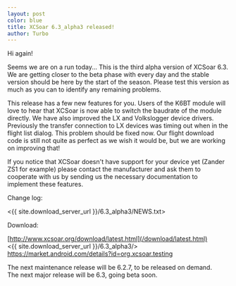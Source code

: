 ```yaml
---
layout: post
color: blue
title: XCSoar 6.3_alpha3 released!
author: Turbo
---
```

Hi again!

Seems we are on a run today... This is the third alpha version of XCSoar 6.3.
We are getting closer to the beta phase with every day and the stable version
should be here by the start of the season. Please test this version as much as
you can to identify any remaining problems.

This release has a few new features for you. Users of the K6BT module will
love to hear that XCSoar is now able to switch the baudrate of the module
directly. We have also improved the LX and Volkslogger device drivers.
Previously the transfer connection to LX devices was timing out when in the
flight list dialog. This problem should be fixed now. Our flight download code
is still not quite as perfect as we wish it would be, but we are working on
improving that!

If you notice that XCSoar doesn't have support for your device yet
(Zander ZS1 for example) please contact the manufacturer and ask them to
cooperate with us by sending us the necessary documentation to implement these
features.

Change log:

 <{{ site.download_server_url }}/6.3_alpha3/NEWS.txt>

Download:

 [http://www.xcsoar.org/download/latest.html](/download/latest.html)  
 <{{ site.download_server_url }}/6.3_alpha3/>  
 <https://market.android.com/details?id=org.xcsoar.testing>

The next maintenance release will be 6.2.7, to be released on demand.  
The next major release will be 6.3, going beta soon.


